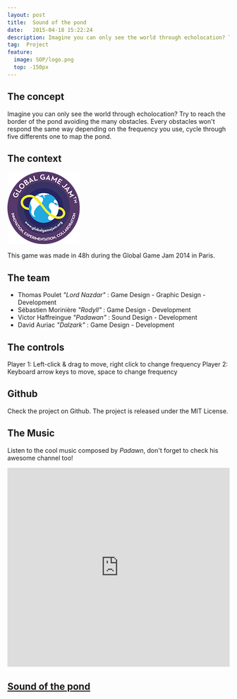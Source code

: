 ```yaml
---
layout: post
title:  Sound of the pond
date:   2015-04-18 15:22:24
description: Imagine you can only see the world through echolocation? This is our submission to the Global Game Jam 2014.
tag:  Project
feature:
  image: SOP/logo.png
  top: -150px
---
```

## The concept

Imagine you can only see the world through echolocation? Try to reach the border of the pond avoiding the many obstacles. Every obstacles won't respond the same way depending on the frequency you use, cycle through five differents one to map the pond.

## The context

![](../assets/content/SOP/logo.png)

This game was made in 48h during the Global Game Jam 2014 in Paris.

## The team

* Thomas Poulet *"Lord Nazdar"* : Game Design - Graphic Design - Development
* Sébastien Morinière *"Rodyll"* : Game Design - Development
* Victor Haffreingue *"Padawan"* : Sound Design - Development
* David Auriac *"Dalzark"* : Game Design - Development

## The controls

Player 1: Left-click & drag to move, right click to change frequency
Player 2: Keyboard arrow keys to move, space to change frequency

## Github

Check the project on Github. The project is released under the MIT License.

## The Music

Listen to the cool music composed by *Padawn*, don't forget to check his awesome channel too!
<iframe width="100%" height="450" scrolling="no" frameborder="no" src="https://w.soundcloud.com/player/?url=https%3A//api.soundcloud.com/playlists/58751061&color=ff5500&auto_play=false&hide_related=false&show_comments=true&show_user=true&show_reposts=false"></iframe>

## [Sound of the pond](http://lord-nazdar.github.io/Global-Game-Jam/)
